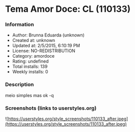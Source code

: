 # Tema Amor Doce: CL (110133)

### Information
- Author: Brunna Eduarda (unknown)
- Created at: unknown
- Updated at: 2/5/2015, 6:10:19 PM
- License: NO-REDISTRIBUTION
- Category: amordoce
- Rating: undefined
- Total installs: 139
- Weekly installs: 0


### Description
meio simples mas ok -q


### Screenshots (links to userstyles.org)
![https://userstyles.org/style_screenshots/110133_after.jpeg](https://userstyles.org/style_screenshots/110133_after.jpeg)


